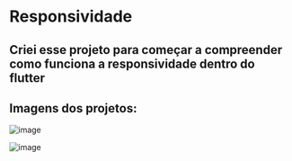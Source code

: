 # Responsividade

## Criei esse projeto para começar a compreender como funciona a responsividade dentro do flutter

## Imagens dos projetos:

![image](https://github.com/IGDSCI/RESPONSIVIDADE-FLUTTER/assets/114839208/e79e2729-93ca-4570-9317-7433bb34a62d)

![image](https://github.com/IGDSCI/RESPONSIVIDADE-FLUTTER/assets/114839208/241c01c8-4f39-478d-be11-8d32bacd6011)
